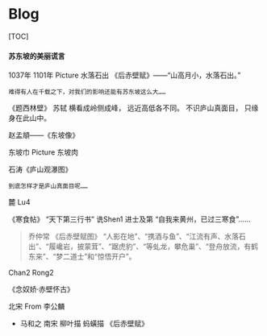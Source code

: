 # Blog

[TOC]

#### 苏东坡的美丽谎言
1037年 1101年
Picture 
水落石出
《后赤壁赋》——“山高月小，水落石出。”

`难得有人在千载之下，对我们的影响还能有苏东坡这么大……`

《题西林壁》
苏轼
横看成岭侧成峰，
远近高低各不同。
不识庐山真面目，
只缘身在此山中。

赵孟頫——《东坡像》

东坡巾
Picture
东坡肉

石涛《庐山观瀑图》

`到底怎样才是庐山真面目呢……`

麓 Lu4

《寒食帖》
“天下第三行书”
诜Shen1
进士及第
“自我来黄州，已过三寒食”……

> 乔仲常 《后赤壁赋图》
“人影在地”、“携酒与鱼”、“江流有声、水落石出”、“履巉岩，披蒙茸”、“踞虎豹”、“等虬龙，攀危巢”、“登舟放流，有鹤东来”、“梦二道士”和“惊悟开户”。

Chan2
Rong2

《念奴娇·赤壁怀古》

北宋
From 李公麟

- 马和之
南宋
柳叶描 蚂蟥描 《后赤壁赋》



